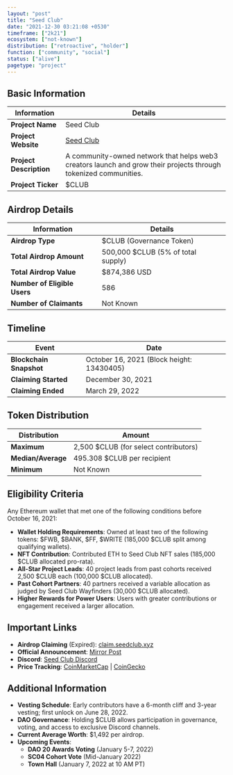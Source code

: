 ```yaml
---
layout: "post"
title: "Seed Club"
date: "2021-12-30 03:21:08 +0530"
timeframe: ["2k21"]
ecosystem: ["not-known"]
distribution: ["retroactive", "holder"]
function: ["community", "social"]
status: ["alive"]
pagetype: "project"
---
```


## Basic Information

| Information             | Details                                                                                                          |
| ----------------------- | ---------------------------------------------------------------------------------------------------------------- |
| **Project Name**        | Seed Club                                                                                                        |
| **Project Website**     | [Seed Club](https://club.mirror.xyz)                                                                             |
| **Project Description** | A community-owned network that helps web3 creators launch and grow their projects through tokenized communities. |
| **Project Ticker**      | $CLUB                                                                                                            |

## Airdrop Details

| Information                  | Details                            |
| ---------------------------- | ---------------------------------- |
| **Airdrop Type**             | $CLUB (Governance Token)           |
| **Total Airdrop Amount**     | 500,000 $CLUB (5% of total supply) |
| **Total Airdrop Value**      | $874,386 USD                       |
| **Number of Eligible Users** | 586                                |
| **Number of Claimants**      | Not Known                          |

## Timeline

| Event                   | Date                                      |
| ----------------------- | ----------------------------------------- |
| **Blockchain Snapshot** | October 16, 2021 (Block height: 13430405) |
| **Claiming Started**    | December 30, 2021                         |
| **Claiming Ended**      | March 29, 2022                            |

## Token Distribution

| Distribution       | Amount                                |
| ------------------ | ------------------------------------- |
| **Maximum**        | 2,500 $CLUB (for select contributors) |
| **Median/Average** | 495.308 $CLUB per recipient           |
| **Minimum**        | Not Known                             |

## Eligibility Criteria

Any Ethereum wallet that met one of the following conditions before October 16, 2021:

- **Wallet Holding Requirements**: Owned at least two of the following tokens: $FWB, $BANK, $FF, $WRITE (185,000 $CLUB split among qualifying wallets).
- **NFT Contribution**: Contributed ETH to Seed Club NFT sales (185,000 $CLUB allocated pro-rata).
- **All-Star Project Leads**: 40 project leads from past cohorts received 2,500 $CLUB each (100,000 $CLUB allocated).
- **Past Cohort Partners**: 40 partners received a variable allocation as judged by Seed Club Wayfinders (30,000 $CLUB allocated).
- **Higher Rewards for Power Users**: Users with greater contributions or engagement received a larger allocation.

## Important Links

- **Airdrop Claiming** (Expired): [claim.seedclub.xyz](https://claim.seedclub.xyz)
- **Official Announcement**: [Mirror Post](https://club.mirror.xyz/liTz20oXiY7LYRzwL0LtD5bxsbBzw8Zh9WqBLal3e0U)
- **Discord**: [Seed Club Discord](https://discord.gg/seedclub)
- **Price Tracking**: [CoinMarketCap](https://coinmarketcap.com/currencies/club-token) | [CoinGecko](https://www.coingecko.com/en/coins/club-token)

## Additional Information

- **Vesting Schedule**: Early contributors have a 6-month cliff and 3-year vesting; first unlock on June 28, 2022.
- **DAO Governance**: Holding $CLUB allows participation in governance, voting, and access to exclusive Discord channels.
- **Current Average Worth**: $1,492 per airdrop.
- **Upcoming Events**:
  - **DAO 20 Awards Voting** (January 5-7, 2022)
  - **SC04 Cohort Vote** (Mid-January 2022)
  - **Town Hall** (January 7, 2022 at 10 AM PT)